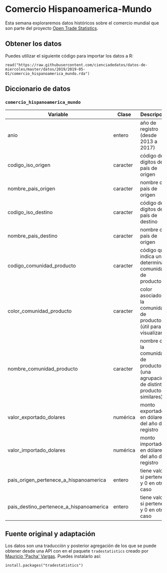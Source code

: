 # Comercio Hispanoamerica-Mundo

Esta semana exploraremos datos históricos sobre el comercio mundial que son parte del proyecto [Open Trade Statistics](https://tradestatistics.io/).

## Obtener los datos

Puedes utilizar el siguiente código para importar los datos a R:

```
read("https://raw.githubusercontent.com/cienciadedatos/datos-de-miercoles/master/datos/2019/2019-05-01/comercio_hispanoamerica_mundo.rda")
```

## Diccionario de datos

### `comercio_hispanoamerica_mundo`

|Variable                               |Clase   |Descripción                                                                          |
|---------------------------------------|--------|-------------------------------------------------------------------------------------|
|anio                                   |entero  |año de registro (desde 2013 a 2017)                                                  |
|codigo_iso_origen                      |caracter|código de 3 dígitos del país de origen                                               |
|nombre_pais_origen                     |caracter|nombre del país de origen                                                            |
|codigo_iso_destino                     |caracter|código de 3 dígitos del país de destino                                              |
|nombre_pais_destino                    |caracter|nombre del país de origen                                                            |
|codigo_comunidad_producto              |caracter|código que indica una determinada comunidad de productos                             |
|color_comunidad_producto               |caracter|color asociado a la comunidad de productos (útil para visualizar)                    |
|nombre_comunidad_producto              |caracter|nombre de la comunidad de productos (una agrupación de distintos productos similares)|
|valor_exportado_dolares                |numérica|monto exportado en dólares del año de registro                                       |
|valor_importado_dolares                |numérica|monto importado en dólares del año de registro                                       |
|pais_origen_pertenece_a_hispanoamerica |entero  |tiene valor 1 si pertenece y 0 en otro caso                                          |
|pais_destino_pertenece_a_hispanoamerica|entero  |tiene valor 1 si pertenece y 0 en otro caso                                          |

## Fuente original y adaptación

Los datos son una traducción y posterior agregación de los que se puede obtener desde una API con en el paquete `tradestatistics` creado por [Mauricio 'Pacha' Vargas](https://twitter.com/pachamaltese). Puedes instalarlo así:

```
install.packages("tradestatistics")
```
